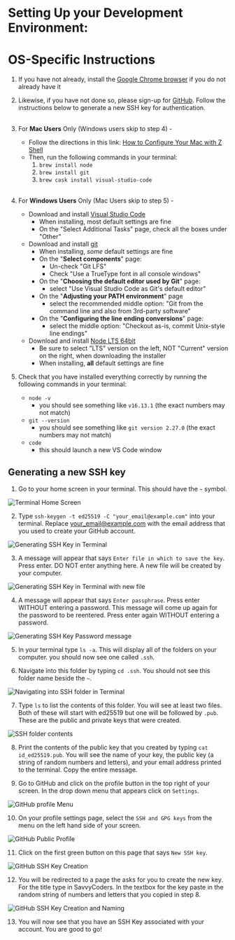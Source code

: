 # Setting Up your Development Environment:
# OS-Specific Instructions

1. If you have not already, install the [Google Chrome browser](https://www.google.com/chrome/) if you do not already have it
2. Likewise, if you have not done so, please sign-up for [GitHub](https://github.com/). Follow the instructions below to generate a new SSH key for authentication.<br><br>

3. For **Mac Users** Only (Windows users skip to step 4) -
    - Follow the directions in this link:
   [How to Configure Your Mac with Z Shell](https://www.freecodecamp.org/news/how-to-configure-your-macos-terminal-with-zsh-like-a-pro-c0ab3f3c1156/)
    - Then, run the following commands in your terminal:
       1. `brew install node`
       2. `brew install git`
       3. `brew cask install visual-studio-code`
<br><br>

4. For **Windows Users** Only (Mac Users skip to step 5) -
    - Download and install [Visual Studio Code](https://code.visualstudio.com/)
      - When installing, most default settings are fine
      - On the "Select Additional Tasks" page, check all the boxes under "Other"
    - Download and install [git](https://git-scm.com/downloads)
      - When installing, _some_ default settings are fine
      - On the "**Select components**" page:
        - Un-check "Git LFS"
        - Check "Use a TrueType font in all console windows"
      - On the "**Choosing the default editor used by Git**" page:
        - select "Use Visual Studio Code as Git's default editor"
      - On the "**Adjusting your PATH environment**" page
        - select the recommended middle option: "Git from the command line and also from 3rd-party software"
      - On the "**Configuring the line ending conversions**" page:
        - select the middle option: "Checkout as-is, commit Unix-style line endings"
    - Download and install [Node LTS 64bit](https://nodejs.org/en/)
      - Be sure to select "LTS" version on the left, NOT "Current" version on the right, when downloading the installer
      - When installing, **all** default settings are fine
5. Check that you have installed everything correctly by running the following commands in your terminal:
   - `node -v`
     - you should see something like `v16.13.1` (the exact numbers may not match)
   - `git --version`
     - you should see something like `git version 2.27.0` (the exact numbers may not match)
   - `code`
     - this should launch a new VS Code window

## Generating a new SSH key
1. Go to your home screen in your terminal. This should have the `~` symbol.

![Terminal Home Screen](img/Terminal_Home.png)

2. Type `ssh-keygen -t ed25519 -C "your_email@example.com"` into your terminal. Replace your_email@example.com with the email address that you used to create your GitHub account.

![Generating SSH Key in Terminal](img/Terminal_SSHKeyGeneration.png)

3. A message will appear that says `Enter file in which to save the key`. Press enter. DO NOT enter anything here. A new file will be created by your computer.

![Generating SSH Key in Terminal with new file](img/Terminal_SSHFileGeneration.png)

4. A message will appear that says `Enter passphrase`. Press enter WITHOUT entering a password. This message will come up again for the password to be reentered. Press enter again WITHOUT entering a password.

![Generating SSH Key Password message](img/Terminal_SSHPasswordGeneration.png)

5. In your terminal type `ls -a`. This will display all of the folders on your computer. you should now see one called `.ssh`.

6. Navigate into this folder by typing `cd .ssh`. You should not see this folder name beside the `~`.

![Navigating into SSH folder in Terminal](img/Terminal_CDintoSSHFolder.png)

7. Type `ls` to list the contents of this folder. You will see at least two files. Both of these will start with ed25519 but one will be followed by `.pub`. These are the public and private keys that were created.

![SSH folder contents](img/Terminal_SSHFolderContents.png)

8. Print the contents of the public key that you created by typing `cat id_ed25519.pub`. You will see the name of your key, the public key (a string of random numbers and letters), and your email address printed to the terminal. Copy the entire message.

9. Go to GitHub and click on the profile button in the top right of your screen. In the drop down menu that appears click on `Settings`.

![GitHub profile Menu](img/GitHub_ProfileMenu.png)

10. On your profile settings page, select the `SSH and GPG keys` from the menu on the left hand side of your screen.

![GitHub Public Profile](img/GitHub_PublicProfile.png)

11. Click on the first green button on this page that says `New SSH key`.

![GitHub SSH Key Creation](img/GitHub_SSHKeyCreation.png)

12. You will be redirected to a page the asks for you to create the new key. For the title type in SavvyCoders. In the textbox for the key paste in the random string of numbers and letters that you copied in step 8.

![GitHub SSH Key Creation and Naming](img/GitHub_NewSSHKeyNaming.png)

13. You will now see that you have an SSH Key associated with your account. You are good to go!
